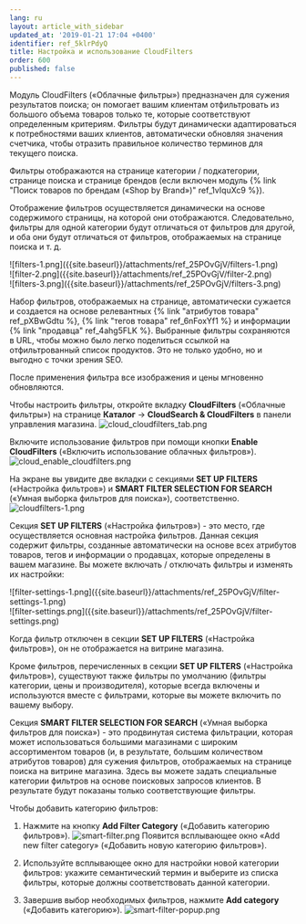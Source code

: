 ```yaml
---
lang: ru
layout: article_with_sidebar
updated_at: '2019-01-21 17:04 +0400'
identifier: ref_5klrPdyQ
title: Настройка и использование CloudFilters
order: 600
published: false
---
```

Модуль CloudFilters («Облачные фильтры») предназначен для сужения результатов поиска; он помогает вашим клиентам отфильтровать из большого объема товаров только те, которые соответствуют определенным критериям. Фильтры будут динамически адаптироваться к потребностями ваших клиентов, автоматически обновляя значения счетчика, чтобы отразить правильное количество терминов для текущего поиска.

Фильтры отображаются на странице категории / подкатегории, странице поиска и странице брендов (если включен модуль {% link "Поиск товаров по брендам («Shop by Brand»)" ref_1vIquXc9 %}).

Отображение фильтров осуществляется динамически на основе содержимого страницы, на которой они отображаются. Следовательно, фильтры для одной категории будут отличаться от фильтров для другой, и оба они будут отличаться от фильтров, отображаемых на странице поиска и т. д.

<div class="ui stackable three column grid">
  <div class="column" markdown="span">![filters-1.png]({{site.baseurl}}/attachments/ref_25POvGjV/filters-1.png)</div>
  <div class="column" markdown="span">![filter-2.png]({{site.baseurl}}/attachments/ref_25POvGjV/filter-2.png)</div>
  <div class="column" markdown="span">![filters-3.png]({{site.baseurl}}/attachments/ref_25POvGjV/filters-3.png)</div>
</div>

Набор фильтров, отображаемых на странице, автоматически сужается и создается на основе релевантных {% link "атрибутов товара" ref_pXBwGdtu %}, {% link "тегов товара" ref_6nFoxYf1 %} и информации {% link "продавца" ref_4ahg5FLK %}. Выбранные фильтры сохраняются в URL, чтобы можно было легко поделиться ссылкой на отфильтрованный список продуктов. Это не только удобно, но и выгодно с точки зрения SEO.

После применения фильтра все изображения и цены мгновенно обновляются.

Чтобы настроить фильтры, откройте вкладку **CloudFilters** («Облачные фильтры») на странице **Каталог** -> **CloudSearch & CloudFilters** в панели управления магазина.
![cloud_cloudfilters_tab.png]({{site.baseurl}}/attachments/ref_5klrPdyQ/cloud_cloudfilters_tab.png)

Включите использование фильтров при помощи кнопки **Enable CloudFilters** («Включить использование облачных фильтров»).
![cloud_enable_cloudfilters.png]({{site.baseurl}}/attachments/ref_5klrPdyQ/cloud_enable_cloudfilters.png)

На экране вы увидите две вкладки с секциями **SET UP FILTERS** («Настройка фильтров») и **SMART FILTER SELECTION FOR SEARCH** («Умная выборка фильтров для поиска»), соответственно.
![cloudfilters-1.png]({{site.baseurl}}/attachments/ref_25POvGjV/cloudfilters-1.png)

Секция **SET UP FILTERS** («Настройка фильтров») - это место, где осуществляется основная настройка фильтров. Данная секция содержит фильтры, созданные автоматически на основе всех атрибутов товаров, тегов и информации о продавцах, которые определены в вашем магазине. Вы можете включать / отключать фильтры и изменять их настройки:

<div class="ui stackable two column grid">
  <div class="column" markdown="span">![filter-settings-1.png]({{site.baseurl}}/attachments/ref_25POvGjV/filter-settings-1.png)</div>
  <div class="column" markdown="span">![filter-settings.png]({{site.baseurl}}/attachments/ref_25POvGjV/filter-settings.png)</div>
</div>

Когда фильтр отключен в секции **SET UP FILTERS** («Настройка фильтров»), он не отображается на витрине магазина. 

Кроме фильтров, перечисленных в секции **SET UP FILTERS** («Настройка фильтров»), существуют также фильтры по умолчанию (фильтры категории, цены и производителя), которые всегда включены и используются вместе с фильтрами, которые вы можете включить по вашему выбору.

Секция **SMART FILTER SELECTION FOR SEARCH** («Умная выборка фильтров для поиска») - это продвинутая система фильтрации, которая может использоваться большими магазинами с широким ассортиментом товаров (и, в результате, большим количеством атрибутов товаров) для сужения фильтров, отображаемых на странице поиска на витрине магазина. Здесь вы можете задать специальные категории фильтров на основе поисковых запросов клиентов. В результате будут показаны только соответствующие фильтры.

Чтобы добавить категорию фильтров:

1. Нажмите на кнопку **Add Filter Category** («Добавить категорию фильтров»).
![smart-filter.png]({{site.baseurl}}/attachments/ref_25POvGjV/smart-filter.png)
Появится всплывающее окно «Add new filter category» («Добавить новую категорию фильтров»).

2. Используйте всплывающее окно для настройки новой категории фильтров: укажите семантический термин и выберите из списка фильтры, которые должны соответствовать данной категории. 

3. Завершив выбор необходимых фильтров, нажмите **Add category** («Добавить категорию»).
![smart-filter-popup.png]({{site.baseurl}}/attachments/ref_25POvGjV/smart-filter-popup.png)
